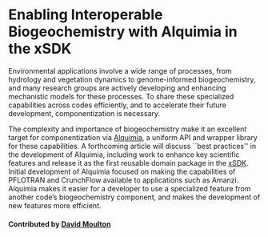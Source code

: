 # Enabling Interoperable Biogeochemistry with Alquimia in the xSDK

Environmental applications involve a wide range of processes, from hydrology and vegetation dynamics to genome-informed biogeochemistry, and many research groups are actively developing and enhancing mechanistic models for these processes. To share these specialized capabilities across codes efficiently, and to accelerate their future development, componentization is necessary. 

The complexity and importance of biogeochemistry make it an excellent target for componentization via [Alquimia](https://github.com/LBL-EESA/alquimia-dev), a uniform API and wrapper library for these capabilities. A forthcoming article will discuss ``best practices'' in the development of Alquimia, including work to enhance key scientific features and release it as the first reusable domain package in the [xSDK](https://xsdk.info/packages).  Initial development of Alquimia focused on making the capabilities of PFLOTRAN and CrunchFlow available to applications such as Amanzi.  Alquimia makes it easier for a developer to use a specialized feature from another code’s biogeochemistry component, and makes the development of new features more efficient.

#### Contributed by [David Moulton](https://github.com/moulton "David Moulton")

<!---
Publish: yes
Categories: Planning
Topics: software interoperability
Tags: 
Level: 2
Prerequisites: defaults
Aggregate: none
--->
